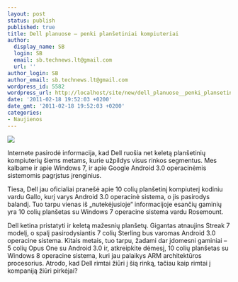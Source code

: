 ```yaml
---
layout: post
status: publish
published: true
title: Dell planuose – penki planšetiniai kompiuteriai
author:
  display_name: SB
  login: SB
  email: sb.technews.lt@gmail.com
  url: ''
author_login: SB
author_email: sb.technews.lt@gmail.com
wordpress_id: 5582
wordpress_url: http://localhost/site/new/dell_planuose__penki_plansetiniai_kompiuteriai/
date: '2011-02-18 19:52:03 +0200'
date_gmt: '2011-02-18 19:52:03 +0200'
categories:
- Naujienos
---
```

<div class="imgright"><img src="http://technews.lt/upload/Dell-Streak-7.jpg"  /></div>
<p>Internete pasirodė informacija, kad Dell ruošia net keletą planšetinių kompiuterių šiems metams, kurie užpildys visus rinkos segmentus. Mes kalbame ir apie Windows 7, ir apie Google Android 3.0 operacinėmis sistemomis pagrįstus įrenginius.</p>
<p>Tiesa, Dell jau oficialiai pranešė apie 10 colių planšetinį kompiuterį kodiniu vardu Gallo, kurį varys Android 3.0 operacinė sistema, o jis pasirodys balandį. Tuo tarpu vienas iš „nutekėjusioje“ informacijoje esančių gaminių yra 10 colių planšetas su Windows 7 operacine sistema vardu Rosemount.</p>
<p>Dell ketina pristatyti ir keletą mažesnių planšetų. Gigantas atnaujins Streak 7 modelį, o spalį pasirodysiantis 7 colių Sterling bus varomas Android 3.0 operacine sistema. Kitais metais, tuo tarpu, žadami dar įdomesni gaminiai – 5 colių Opus One su Android 3.0 ir, atkreipkite dėmesį, 10 colių planšetas su Windows 8 operacine sistema, kuri jau palaikys ARM architektūros procesorius. Atrodo, kad Dell rimtai žiūri į šią rinką, tačiau kaip rimtai į kompaniją žiūri pirkėjai?<br /></p>
